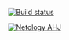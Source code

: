 [![Build status](https://ci.appveyor.com/api/projects/status/aeunxivuc6sijarg/branch/main?svg=true)](https://ci.appveyor.com/project/natalia-smyslova/anim/branch/main)

[![Netology AHJ](https://github.com/natalia-smyslova/anim/actions/workflows/web.yml/badge.svg)](https://github.com/natalia-smyslova/anim/actions/workflows/web.yml)
